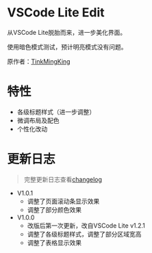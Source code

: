 # VSCode Lite Edit

从VSCode Lite脱胎而来，进一步美化界面。

使用暗色模式测试，预计明亮模式没有问题。

原作者：[TinkMingKing](https://github.com/TinkMingKing)

# 特性

- 各级标题样式（进一步调整）
- 微调布局及配色
- 个性化改动

# 更新日志

> 完整更新日志查看[changelog](https://github.com/lingfengyu-dreaming/siyuan-vscodelite-plus/changelog.md)

- V1.0.1
  - 调整了页面滚动条显示效果
  - 调整了部分颜色效果
- V1.0.0
  - 改版后第一次更新，改自VSCode Lite v1.2.1
  - 调整了各级标题样式，调整了部分区域宽高
  - 调整了表格显示效果
